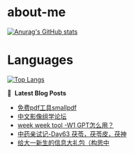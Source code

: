 # about-me
[![Anurag's GitHub stats](https://github-readme-stats.vercel.app/api?username=whitewatercn)](https://github.com/anuraghazra/github-readme-stats)

# Languages
[![Top Langs](https://github-readme-stats.vercel.app/api/top-langs/?username=whitewatercn)](https://github.com/anuraghazra/github-readme-stats)

📕 &nbsp;**Latest Blog Posts**
<!-- BLOG-POST-LIST:START -->
- [免费pdf工具smallpdf](https://forum.beginner.center/t/topic/1289/1)
- [中文影像组学论坛](https://forum.beginner.center/t/topic/1288/1)
- [week week tool -W1 GPT怎么用？](https://forum.beginner.center/t/topic/1287/1)
- [中药亲试记-Day63 茯苓，茯苓皮，茯神](https://forum.beginner.center/t/topic/1286/1)
- [给大一新生的信息大礼包（构思中](https://forum.beginner.center/t/topic/1285/4)
<!-- BLOG-POST-LIST:END -->

